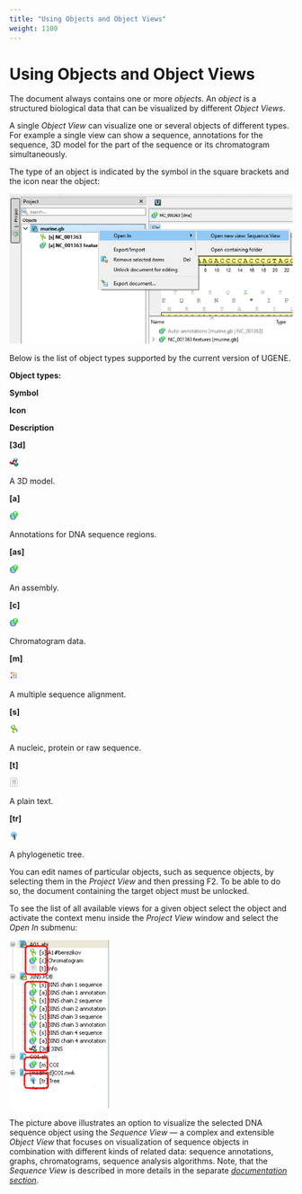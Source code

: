 ```yaml
---
title: "Using Objects and Object Views"
weight: 1100
---
```



# Using Objects and Object Views

The document always contains one or more _objects_. An _object_ is a structured biological data that can be visualized by different _Object Views_.

A single _Object View_ can visualize one or several objects of different types. For example a single view can show a sequence, annotations for the sequence, 3D model for the part of the sequence or its chromatogram simultaneously.

The type of an object is indicated by the symbol in the square brackets and the icon near the object:


![](/images/65929301/96665792.png)

Below is the list of object types supported by the current version of UGENE.

**Object types:**

**Symbol**

**Icon**

**Description**

**\[3d\]**

![](/images/65929301/107020514.png)

A 3D model.

**\[a\]**

![](/images/65929301/107020523.png)

Annotations for DNA sequence regions.

**\[as\]**

![](/images/65929301/107020523.png)

An assembly.

**\[c\]**

![](/images/65929301/107020523.png)

Chromatogram data.

**\[m\]**

![](/images/65929301/107020511.png)

A multiple sequence alignment.

**\[s\]**

![](/images/65929301/107020519.png)

A nucleic, protein or raw sequence.

**\[t\]**

![](/images/65929301/107020509.png)

A plain text.

**\[tr\]**

![](/images/65929301/107020505.png)

A phylogenetic tree.



You can edit names of particular objects, such as sequence objects, by selecting them in the _Project View_ and then pressing F2. To be able to do so, the document containing the target object must be unlocked.

To see the list of all available views for a given object select the object and activate the context menu inside the _Project View_ window and select the _Open In_ submenu:


![](/images/65929301/107020530.png)

The picture above illustrates an option to visualize the selected DNA sequence object using the _Sequence View_ — a complex and extensible _Object View_ that focuses on visualization of sequence objects in combination with different kinds of related data: sequence annotations, graphs, chromatograms, sequence analysis algorithms. Note, that the _Sequence View_ is described in more details in the separate [_documentation section_](sequence-view.md).
